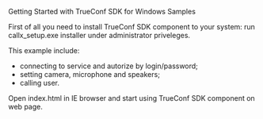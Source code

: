 Getting Started with TrueConf SDK for Windows Samples

First of all you need to install TrueConf SDK component to your system: run callx_setup.exe installer under administrator priveleges.

This example include:
   - connecting to service and autorize by login/password;
   - setting camera, microphone and speakers;
   - calling user.


Open index.html in IE browser and start using TrueConf SDK component on web page.